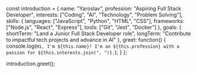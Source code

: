 const introduction = {
  name: "Yaroslav",
  profession: "Aspiring Full Stack Developer",
  interests: ["Coding", "AI", "Technology", "Problem Solving"],
  skills: {
    languages: ["JavaScript", "Python", "HTML", "CSS"],
    frameworks: ["Node.js", "React", "Express"],
    tools: ["Git", "Jest", "Docker"]
  },
  goals: {
    shortTerm: "Land a Junior Full Stack Developer role",
    longTerm: "Contribute to impactful tech projects and advance in AI"
  },
  greet: function() {
    console.log(`Hi, I'm ${this.name}! I'm an ${this.profession} with a passion for ${this.interests.join(", ")}.`);
  }
};

introduction.greet();
